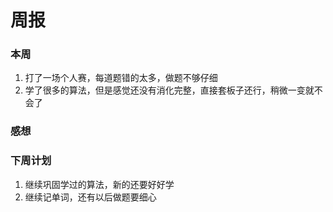 # 周报

### 本周

1. 打了一场个人赛，每道题错的太多，做题不够仔细
2. 学了很多的算法，但是感觉还没有消化完整，直接套板子还行，稍微一变就不会了

### 感想


### 下周计划

1. 继续巩固学过的算法，新的还要好好学
2. 继续记单词，还有以后做题要细心

